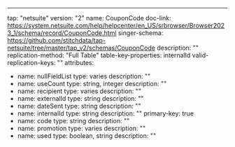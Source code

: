 ---
tap: "netsuite"
version: "2"
name: CouponCode
doc-link: https://system.netsuite.com/help/helpcenter/en_US/srbrowser/Browser2023_1/schema/record/CouponCode.html
singer-schema: https://github.com/stitchdata/tap-netsuite/tree/master/tap_v2/schemas/CouponCode
description: ""
replication-method: "Full Table"
table-key-properties: internalId
valid-replication-keys: ""
attributes:
- name: nullFieldList
  type: varies
  description: ""
- name: useCount
  type: string, integer
  description: ""
- name: recipient
  type: varies
  description: ""
- name: externalId
  type: string
  description: ""
- name: dateSent
  type: string
  description: ""
- name: internalId
  type: string
  description: ""
  primary-key: true
- name: code
  type: string
  description: ""
- name: promotion
  type: varies
  description: ""
- name: used
  type: boolean, string
  description: ""
